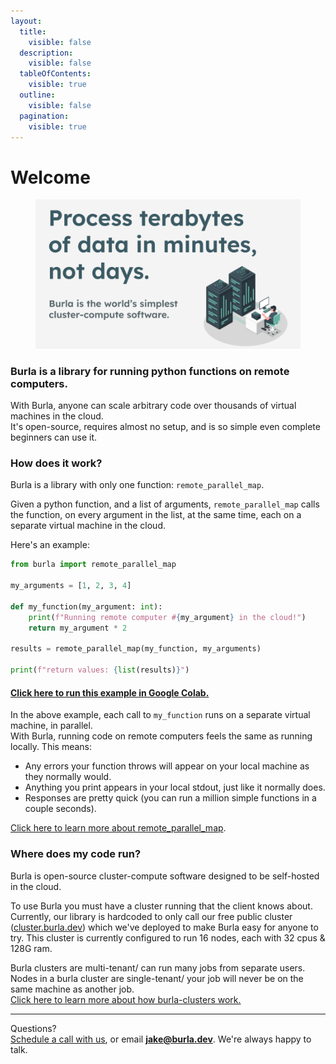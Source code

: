 ```yaml
---
layout:
  title:
    visible: false
  description:
    visible: false
  tableOfContents:
    visible: true
  outline:
    visible: false
  pagination:
    visible: true
---
```


# Welcome

<figure><img src=".gitbook/assets/random logos and graphics (3).png" alt=""><figcaption></figcaption></figure>

### Burla is a library for running python functions on remote computers.

With Burla, anyone can scale arbitrary code over thousands of virtual machines in the cloud.\
It's open-source, requires almost no setup, and is so simple even complete beginners can use it.

### How does it work?

Burla is a library with only one function: `remote_parallel_map`.

Given a python function, and a list of arguments, `remote_parallel_map` calls the function, on every argument in the list, at the same time, each on a separate virtual machine in the cloud.

Here's an example:

```python
from burla import remote_parallel_map

my_arguments = [1, 2, 3, 4]

def my_function(my_argument: int):
    print(f"Running remote computer #{my_argument} in the cloud!")
    return my_argument * 2
    
results = remote_parallel_map(my_function, my_arguments)

print(f"return values: {list(results)}")
```

#### [Click here to run this example in Google Colab.](https://colab.research.google.com/drive/17MWiQFyFKxTmNBaq7POGL0juByWIMA3w?usp=sharing)

In the above example, each call to `my_function` runs on a separate virtual machine, in parallel.\
With Burla, running code on remote computers feels the same as running locally. This means:

* Any errors your function throws will appear on your local machine as they normally would.&#x20;
* Anything you print appears in your local stdout, just like it normally does.
* Responses are pretty quick (you can run a million simple functions in a couple seconds).

[Click here to learn more about remote\_parallel\_map](overview.md#burla.remote\_parallel\_map).



### Where does my code run?

Burla is open-source cluster-compute software designed to be self-hosted in the cloud.

To use Burla you must have a cluster running that the client knows about.\
Currently, our library is hardcoded to only call our free public cluster ([cluster.burla.dev](https://cluster.burla.dev)) which we've deployed to make Burla easy for anyone to try. This cluster is currently configured to run 16 nodes, each with 32 cpus & 128G ram.

Burla clusters are multi-tenant/ can run many jobs from separate users.\
Nodes in a burla cluster are single-tenant/ your job will never be on the same machine as another job.\
[Click here to learn more about how burla-clusters work.](overview.md#how-does-it-work)











***

Questions?\
[Schedule a call with us](http://cal.com/jakez/burla), or email **jake@burla.dev**. We're always happy to talk.

